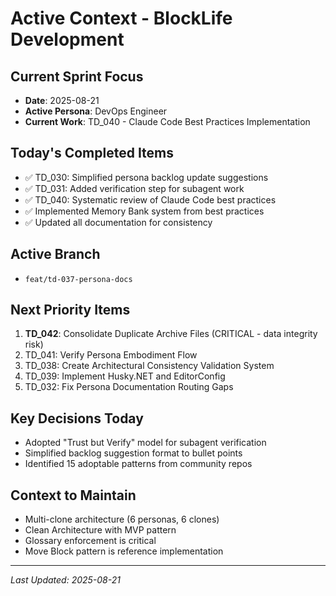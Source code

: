 # Active Context - BlockLife Development

## Current Sprint Focus
- **Date**: 2025-08-21
- **Active Persona**: DevOps Engineer
- **Current Work**: TD_040 - Claude Code Best Practices Implementation

## Today's Completed Items
- ✅ TD_030: Simplified persona backlog update suggestions
- ✅ TD_031: Added verification step for subagent work  
- ✅ TD_040: Systematic review of Claude Code best practices
- ✅ Implemented Memory Bank system from best practices
- ✅ Updated all documentation for consistency

## Active Branch
- `feat/td-037-persona-docs`

## Next Priority Items
1. **TD_042**: Consolidate Duplicate Archive Files (CRITICAL - data integrity risk)
2. TD_041: Verify Persona Embodiment Flow
3. TD_038: Create Architectural Consistency Validation System
4. TD_039: Implement Husky.NET and EditorConfig
5. TD_032: Fix Persona Documentation Routing Gaps

## Key Decisions Today
- Adopted "Trust but Verify" model for subagent verification
- Simplified backlog suggestion format to bullet points
- Identified 15 adoptable patterns from community repos

## Context to Maintain
- Multi-clone architecture (6 personas, 6 clones)
- Clean Architecture with MVP pattern
- Glossary enforcement is critical
- Move Block pattern is reference implementation

---
*Last Updated: 2025-08-21*